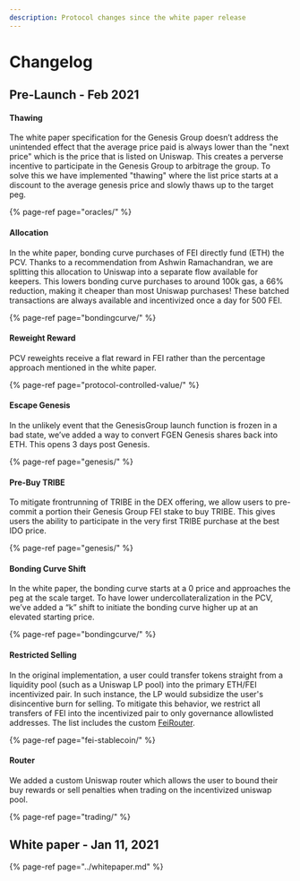 ```yaml
---
description: Protocol changes since the white paper release
---
```


# Changelog

## Pre-Launch - Feb 2021

#### Thawing

The white paper specification for the Genesis Group doesn’t address the unintended effect that the average price paid is always lower than the "next price" which is the price that is listed on Uniswap. This creates a perverse incentive to participate in the Genesis Group to arbitrage the group. To solve this we have implemented "thawing" where the list price starts at a discount to the average genesis price and slowly thaws up to the target peg.

{% page-ref page="oracles/" %}

#### Allocation

In the white paper, bonding curve purchases of FEI directly fund \(ETH\) the PCV. Thanks to a recommendation from Ashwin Ramachandran, we are splitting this allocation to Uniswap into a separate flow available for keepers. This lowers bonding curve purchases to around 100k gas, a 66% reduction, making it cheaper than most Uniswap purchases! These batched transactions are always available and incentivized once a day for 500 FEI.

{% page-ref page="bondingcurve/" %}

#### Reweight Reward

PCV reweights receive a flat reward in FEI rather than the percentage approach mentioned in the white paper.

{% page-ref page="protocol-controlled-value/" %}

#### Escape Genesis

In the unlikely event that the GenesisGroup launch function is frozen in a bad state, we’ve added a way to convert FGEN Genesis shares back into ETH. This opens 3 days post Genesis.

{% page-ref page="genesis/" %}

#### Pre-Buy TRIBE

To mitigate frontrunning of TRIBE in the DEX offering, we allow users to pre-commit a portion their Genesis Group FEI stake to buy TRIBE. This gives users the ability to participate in the very first TRIBE purchase at the best IDO price.

{% page-ref page="genesis/" %}

#### Bonding Curve Shift

In the white paper, the bonding curve starts at a 0 price and approaches the peg at the scale target. To have lower undercollateralization in the PCV, we’ve added a “k” shift to initiate the bonding curve higher up at an elevated starting price.

{% page-ref page="bondingcurve/" %}

#### Restricted Selling

In the original implementation, a user could transfer tokens straight from a liquidity pool \(such as a Uniswap LP pool\) into the primary ETH/FEI incentivized pair. In such instance, the LP would subsidize the user's disincentive burn for selling. To mitigate this behavior, we restrict all transfers of FEI into the incentivized pair to only governance allowlisted addresses. The list includes the custom [FeiRouter](trading/feirouter.md).

{% page-ref page="fei-stablecoin/" %}

#### Router

We added a custom Uniswap router which allows the user to bound their buy rewards or sell penalties when trading on the incentivized uniswap pool.

{% page-ref page="trading/" %}

## White paper - Jan 11, 2021

{% page-ref page="../whitepaper.md" %}



